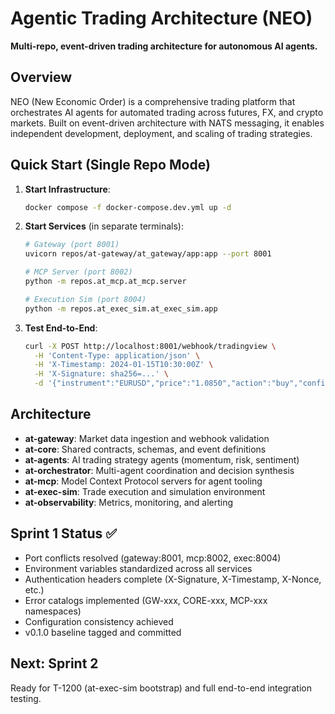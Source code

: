 # Agentic Trading Architecture (NEO)

**Multi-repo, event-driven trading architecture for autonomous AI agents.**

## Overview

NEO (New Economic Order) is a comprehensive trading platform that orchestrates AI agents for automated trading across futures, FX, and crypto markets. Built on event-driven architecture with NATS messaging, it enables independent development, deployment, and scaling of trading strategies.

## Quick Start (Single Repo Mode)

1) **Start Infrastructure**:
   ```bash
   docker compose -f docker-compose.dev.yml up -d
   ```

2) **Start Services** (in separate terminals):
   ```bash
   # Gateway (port 8001)
   uvicorn repos/at-gateway/at_gateway/app:app --port 8001

   # MCP Server (port 8002)
   python -m repos.at_mcp.at_mcp.server

   # Execution Sim (port 8004)
   python -m repos.at_exec_sim.at_exec_sim.app
   ```

3) **Test End-to-End**:
   ```bash
   curl -X POST http://localhost:8001/webhook/tradingview \
     -H 'Content-Type: application/json' \
     -H 'X-Timestamp: 2024-01-15T10:30:00Z' \
     -H 'X-Signature: sha256=...' \
     -d '{"instrument":"EURUSD","price":"1.0850","action":"buy","confidence":0.85}'
   ```

## Architecture

- **at-gateway**: Market data ingestion and webhook validation
- **at-core**: Shared contracts, schemas, and event definitions
- **at-agents**: AI trading strategy agents (momentum, risk, sentiment)
- **at-orchestrator**: Multi-agent coordination and decision synthesis
- **at-mcp**: Model Context Protocol servers for agent tooling
- **at-exec-sim**: Trade execution and simulation environment
- **at-observability**: Metrics, monitoring, and alerting

## Sprint 1 Status ✅

- Port conflicts resolved (gateway:8001, mcp:8002, exec:8004)
- Environment variables standardized across all services
- Authentication headers complete (X-Signature, X-Timestamp, X-Nonce, etc.)
- Error catalogs implemented (GW-xxx, CORE-xxx, MCP-xxx namespaces)
- Configuration consistency achieved
- v0.1.0 baseline tagged and committed

## Next: Sprint 2

Ready for T-1200 (at-exec-sim bootstrap) and full end-to-end integration testing.

